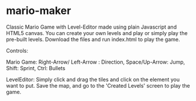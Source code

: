 # mario-maker
Classic Mario Game with Level-Editor made using plain Javascript and HTML5 canvas.
You can create your own levels and play or simply play the pre-built levels.
Download the files and run index.html to play the game.

Controls:

Mario Game:
Right-Arrow/ Left-Arrow : Direction,
Space/Up-Arrow: Jump,
Shift: Sprint,
Ctrl: Bullets

LevelEditor:
Simply click and drag the tiles and click on the element you want to put.
Save the map, and go to the 'Created Levels' screen to play the game.
